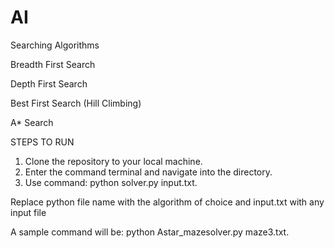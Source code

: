 # AI
Searching Algorithms

Breadth First Search

Depth First Search

Best First Search (Hill Climbing)

A* Search

STEPS TO RUN
1. Clone the repository to your local machine.
2. Enter the command terminal and navigate into the directory.
3. Use command: python solver.py input.txt. 

Replace python file name with the algorithm of choice and input.txt with any input file

A sample command will be: python Astar_mazesolver.py maze3.txt.

